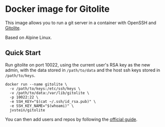 # Docker image for Gitolite

This image allows you to run a git server in a container with OpenSSH and [Gitolite](https://github.com/sitaramc/gitolite#readme).

Based on Alpine Linux.

## Quick Start
Run gitolite on port 10022, using the current user's RSA key as the new admin,
with the data stored in `/path/to/data` and the host ssh keys stored in
`/path/to/keys`.

    docker run --name gitolite \
      -v /path/to/keys:/etc/ssh/keys \
      -v /path/to/data:/var/lib/gitolite \
      -p 10022:22 \
      -e SSH_KEY="$(cat ~/.ssh/id_rsa.pub)" \
      -e SSH_KEY_NAME="$(whoami)" \
      jvstein/gitolite

You can then add users and repos by following the [official guide](https://github.com/sitaramc/gitolite#adding-users-and-repos).
